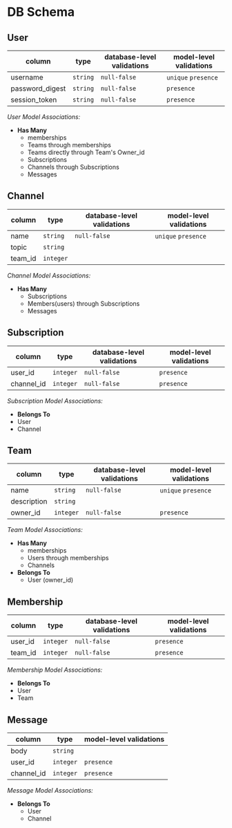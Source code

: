 # DB Schema

## User

| column          | type     | database-level validations | model-level validations |
|-----------------|----------|----------------------------|-------------------------|
| username        | `string` |    `null-false`            |   `unique` `presence`   |
| password_digest | `string` |    `null-false`            |    `presence`           |
| session_token   | `string` |    `null-false`            |    `presence`           |

*User Model Associations:*
- **Has Many**
  - memberships
  - Teams through memberships
  - Teams directly through Team's Owner_id
  - Subscriptions
  - Channels through Subscriptions
  - Messages


## Channel

| column      | type      | database-level validations | model-level validations |
|-------------|-----------|----------------------------|-------------------------|
| name        | `string`  |    `null-false`            |   `unique` `presence`   |
| topic       | `string`  |                            |                         |
| team_id     | `integer` |                            |                         |

*Channel Model Associations:*
- **Has Many**
  - Subscriptions
  - Members(users) through Subscriptions
  - Messages


## Subscription

| column     | type      | database-level validations | model-level validations |
|------------|-----------|----------------------------|-------------------------|
| user_id    | `integer` |    `null-false`            |      `presence`         |
| channel_id | `integer` |    `null-false`            |      `presence`         |

*Subscription Model Associations:*
- **Belongs To**
- User
- Channel

## Team

| column      | type      | database-level validations | model-level validations |
|-------------|-----------|----------------------------|-------------------------|
| name        | `string`  |    `null-false`            |   `unique` `presence`   |
| description | `string`  |                            |                         |
| owner_id    | `integer` |    `null-false`            |      `presence`         |

*Team Model Associations:*
- **Has Many**
  - memberships
  - Users through memberships
  - Channels
- **Belongs To**
  - User (owner_id)

## Membership

| column     | type      | database-level validations | model-level validations |
|------------|-----------|----------------------------|-------------------------|
| user_id    | `integer` |    `null-false`            |      `presence`         |
| team_id    | `integer` |    `null-false`            |      `presence`         |

*Membership Model Associations:*
- **Belongs To**
- User
- Team


## Message

| column     | type      | model-level validations  |
|------------|-----------|--------------------------|
|  body      | `string`  |                          |
| user_id    | `integer` | `presence`               |
| channel_id | `integer` | `presence`               |

*Message Model Associations:*
- **Belongs To**
  - User
  - Channel
